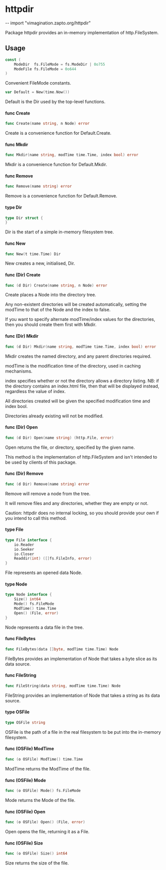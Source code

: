 # httpdir
--
    import "vimagination.zapto.org/httpdir"

Package httpdir provides an in-memory implementation of http.FileSystem.

## Usage

```go
const (
	ModeDir  fs.FileMode = fs.ModeDir | 0o755
	ModeFile fs.FileMode = 0o644
)
```
Convenient FileMode constants.

```go
var Default = New(time.Now())
```
Default is the Dir used by the top-level functions.

#### func  Create

```go
func Create(name string, n Node) error
```
Create is a convenience function for Default.Create.

#### func  Mkdir

```go
func Mkdir(name string, modTime time.Time, index bool) error
```
Mkdir is a convenience function for Default.Mkdir.

#### func  Remove

```go
func Remove(name string) error
```
Remove is a convenience function for Default.Remove.

#### type Dir

```go
type Dir struct {
}
```

Dir is the start of a simple in-memory filesystem tree.

#### func  New

```go
func New(t time.Time) Dir
```
New creates a new, initialised, Dir.

#### func (Dir) Create

```go
func (d Dir) Create(name string, n Node) error
```
Create places a Node into the directory tree.

Any non-existent directories will be created automatically, setting the modTime
to that of the Node and the index to false.

If you want to specify alternate modTime/index values for the directories, then
you should create them first with Mkdir.

#### func (Dir) Mkdir

```go
func (d Dir) Mkdir(name string, modTime time.Time, index bool) error
```
Mkdir creates the named directory, and any parent directories required.

modTime is the modification time of the directory, used in caching mechanisms.

index specifies whether or not the directory allows a directory listing. NB: if
the directory contains an index.html file, then that will be displayed instead,
regardless the value of index.

All directories created will be given the specified modification time and index
bool.

Directories already existing will not be modified.

#### func (Dir) Open

```go
func (d Dir) Open(name string) (http.File, error)
```
Open returns the file, or directory, specified by the given name.

This method is the implementation of http.FileSystem and isn't intended to be
used by clients of this package.

#### func (Dir) Remove

```go
func (d Dir) Remove(name string) error
```
Remove will remove a node from the tree.

It will remove files and any directories, whether they are empty or not.

Caution: httpdir does no internal locking, so you should provide your own if you
intend to call this method.

#### type File

```go
type File interface {
	io.Reader
	io.Seeker
	io.Closer
	Readdir(int) ([]fs.FileInfo, error)
}
```

File represents an opened data Node.

#### type Node

```go
type Node interface {
	Size() int64
	Mode() fs.FileMode
	ModTime() time.Time
	Open() (File, error)
}
```

Node represents a data file in the tree.

#### func  FileBytes

```go
func FileBytes(data []byte, modTime time.Time) Node
```
FileBytes provides an implementation of Node that takes a byte slice as its data
source.

#### func  FileString

```go
func FileString(data string, modTime time.Time) Node
```
FileString provides an implementation of Node that takes a string as its data
source.

#### type OSFile

```go
type OSFile string
```

OSFile is the path of a file in the real filesystem to be put into the in-memory
filesystem.

#### func (OSFile) ModTime

```go
func (o OSFile) ModTime() time.Time
```
ModTime returns the ModTime of the file.

#### func (OSFile) Mode

```go
func (o OSFile) Mode() fs.FileMode
```
Mode returns the Mode of the file.

#### func (OSFile) Open

```go
func (o OSFile) Open() (File, error)
```
Open opens the file, returning it as a File.

#### func (OSFile) Size

```go
func (o OSFile) Size() int64
```
Size returns the size of the file.

